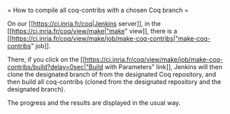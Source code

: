 = How to compile all coq-contribs with a chosen Coq branch =

On our [[https://ci.inria.fr/coq|Jenkins server]],
in the [[https://ci.inria.fr/coq/view/make|"make" view]],
there is a [[https://ci.inria.fr/coq/view/make/job/make-coq-contribs|"make-coq-contribs" job]].

There, if you click on the [[https://ci.inria.fr/coq/view/make/job/make-coq-contribs/build?delay=0sec|"Build with Parameters" link]],
Jenkins will then clone the designated branch of from the designated Coq repository,
and then build all coq-contribs (cloned from the designated repository and the designated branch).

The progress and the results are displayed in the usual way.
